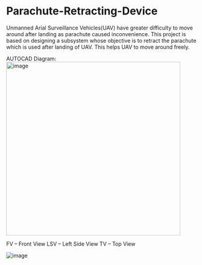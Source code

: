 # Parachute-Retracting-Device
Unmanned Arial Surveillance Vehicles(UAV) have greater difficulty to move around after landing as parachute caused inconvenience. This project is based on designing a subsystem whose objective is to retract the parachute which is used after landing of UAV. This helps UAV to move around freely.

AUTOCAD Diagram:
<img width="461" alt="image" src="https://user-images.githubusercontent.com/35320633/197731260-55ee8ca4-6de7-4280-b9c8-f78a9072420b.png">

FV – Front View           LSV – Left Side View
TV – Top View

![image](https://user-images.githubusercontent.com/35320633/197731400-25c1988b-8499-47f4-9cbc-7d14036caedf.png)

